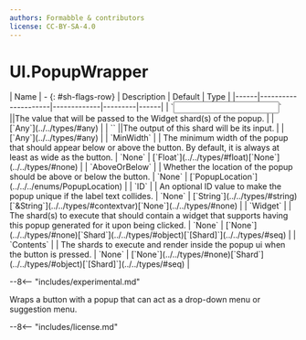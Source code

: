 ```yaml
---
authors: Formabble & contributors
license: CC-BY-SA-4.0
---
```



# UI.PopupWrapper

<div class="sh-parameters" markdown="1">
| Name | - {: #sh-flags-row} | Description | Default | Type |
|------|---------------------|-------------|---------|------|
| `<input>` ||The value that will be passed to the Widget shard(s) of the popup. | | [`Any`](../../types/#any) |
| `<output>` ||The output of this shard will be its input. | | [`Any`](../../types/#any) |
| `MinWidth` |  | The minimum width of the popup that should appear below or above the button. By default, it is always at least as wide as the button. | `None` | [`Float`](../../types/#float)[`None`](../../types/#none) |
| `AboveOrBelow` |  | Whether the location of the popup should be above or below the button. | `None` | [`PopupLocation`](../../../enums/PopupLocation) |
| `ID` |  | An optional ID value to make the popup unique if the label text collides. | `None` | [`String`](../../types/#string)[`&String`](../../types/#contextvar)[`None`](../../types/#none) |
| `Widget` |  | The shard(s) to execute that should contain a widget that supports having this popup generated for it upon being clicked. | `None` | [`None`](../../types/#none)[`Shard`](../../types/#object)[`[Shard]`](../../types/#seq) |
| `Contents` |  | The shards to execute and render inside the popup ui when the button is pressed. | `None` | [`None`](../../types/#none)[`Shard`](../../types/#object)[`[Shard]`](../../types/#seq) |

</div>

--8<-- "includes/experimental.md"

Wraps a button with a popup that can act as a drop-down menu or suggestion menu.

--8<-- "includes/license.md"


